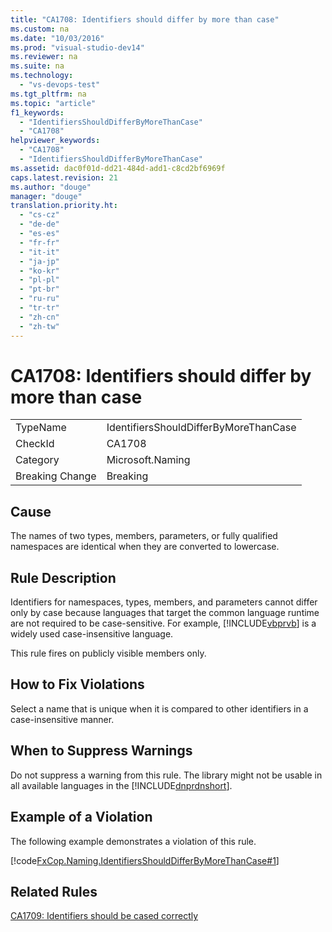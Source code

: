 ```yaml
---
title: "CA1708: Identifiers should differ by more than case"
ms.custom: na
ms.date: "10/03/2016"
ms.prod: "visual-studio-dev14"
ms.reviewer: na
ms.suite: na
ms.technology: 
  - "vs-devops-test"
ms.tgt_pltfrm: na
ms.topic: "article"
f1_keywords: 
  - "IdentifiersShouldDifferByMoreThanCase"
  - "CA1708"
helpviewer_keywords: 
  - "CA1708"
  - "IdentifiersShouldDifferByMoreThanCase"
ms.assetid: dac0f01d-dd21-484d-add1-c8cd2bf6969f
caps.latest.revision: 21
ms.author: "douge"
manager: "douge"
translation.priority.ht: 
  - "cs-cz"
  - "de-de"
  - "es-es"
  - "fr-fr"
  - "it-it"
  - "ja-jp"
  - "ko-kr"
  - "pl-pl"
  - "pt-br"
  - "ru-ru"
  - "tr-tr"
  - "zh-cn"
  - "zh-tw"
---
```

# CA1708: Identifiers should differ by more than case
|||  
|-|-|  
|TypeName|IdentifiersShouldDifferByMoreThanCase|  
|CheckId|CA1708|  
|Category|Microsoft.Naming|  
|Breaking Change|Breaking|  
  
## Cause  
 The names of two types, members, parameters, or fully qualified namespaces are identical when they are converted to lowercase.  
  
## Rule Description  
 Identifiers for namespaces, types, members, and parameters cannot differ only by case because languages that target the common language runtime are not required to be case-sensitive. For example, [!INCLUDE[vbprvb](../VS_debugger/includes/vbprvb_md.md)] is a widely used case-insensitive language.  
  
 This rule fires on publicly visible members only.  
  
## How to Fix Violations  
 Select a name that is unique when it is compared to other identifiers in a case-insensitive manner.  
  
## When to Suppress Warnings  
 Do not suppress a warning from this rule. The library might not be usable in all available languages in the [!INCLUDE[dnprdnshort](../VS_debugger/includes/dnprdnshort_md.md)].  
  
## Example of a Violation  
 The following example demonstrates a violation of this rule.  
  
 [!code[FxCop.Naming.IdentifiersShouldDifferByMoreThanCase#1](../VS_IDE/codesnippet/CSharp/ca1708--identifiers-should-differ-by-more-than-case_1.cs)]  
  
## Related Rules  
 [CA1709: Identifiers should be cased correctly](../VS_IDE/ca1709--identifiers-should-be-cased-correctly.md)
